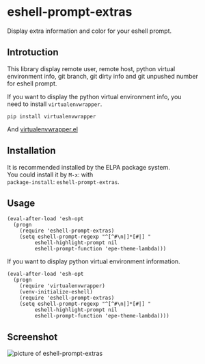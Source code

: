 eshell-prompt-extras
====================

Display extra information and color for your eshell prompt.

Introtuction
------------
This library display remote user, remote host, python virtual  
environment info, git branch, git dirty info and git unpushed number  
for eshell prompt.  

If you want to display the python virtual environment info, you  
need to install `virtualenvwrapper`.  

`pip install virtualenvwrapper`  

And [virtualenvwrapper.el](https://github.com/porterjamesj/virtualenvwrapper.el)

Installation
------------
It is recommended installed by the ELPA package system.  
You could install it by `M-x`: with  
`package-install`: `eshell-prompt-extras`.

Usage
-----
    (eval-after-load 'esh-opt
      (progn
        (require 'eshell-prompt-extras)
        (setq eshell-prompt-regexp "^[^#\n|]*[#|] "
             eshell-highlight-prompt nil
             eshell-prompt-function 'epe-theme-lambda)))

If you want to display python virtual environment information.

    (eval-after-load 'esh-opt
      (progn
        (require 'virtualenvwrapper)
        (venv-initialize-eshell)
        (require 'eshell-prompt-extras)
        (setq eshell-prompt-regexp "^[^#\n|]*[#|] "
             eshell-highlight-prompt nil
             eshell-prompt-function 'epe-theme-lambda))))

Screenshot
----------

![picture of eshell-prompt-extras](https://raw.githubusercontent.com/kaihaosw/eshell-prompt-extras/master/screenshot.png)
